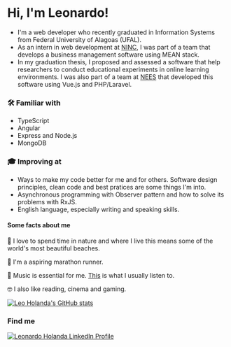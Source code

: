 # Hi, I'm Leonardo!

- I'm a web developer who recently graduated in Information Systems from Federal University of Alagoas (UFAL).
- As an intern in web development at [NINC](https://github.com/ninc-management), I was part of a team that develops a business management software using MEAN stack. 
- In my graduation thesis, I proposed and assessed a software that help researchers to conduct educational experiments in online learning environments. I was also part of a team at [NEES](https://github.com/nees-ufal) that developed this software using Vue.js and PHP/Laravel.

### :hammer_and_wrench: Familiar with
- TypeScript
- Angular
- Express and Node.js
- MongoDB

### :mortar_board: Improving at

- Ways to make my code better for me and for others. Software design principles, clean code and best pratices are some things I'm into.
- Asynchronous programming with Observer pattern and how to solve its problems with RxJS.
- English language, especially writing and speaking skills.

#### Some facts about me

:palm_tree: I love to spend time in nature and where I live this means some of the world's most beautiful beaches.

:runner: I'm a aspiring marathon runner.

:musical_note: Music is essential for me. [This](https://open.spotify.com/playlist/0mA4liunPWnnlPCamzDe6r?si=0397e5acdeca4a85) is what I usually listen to.

:nerd_face: I also like reading, cinema and gaming.

[![Leo Holanda's GitHub stats](https://github-readme-stats.vercel.app/api?username=leo-holanda&show_icons=true&theme=gotham&hide_border=true&include_all_commits=true&count_private=true&hide=issues,contribs)](https://github.com/anuraghazra/github-readme-stats)

### Find me

<a href="https://linkedin.com/in/leonardoulisses" target="_blank"><img src="https://img.shields.io/badge/LinkedIn-0077B5?style=for-the-badge&logo=linkedin&logoColor=white" alt="Leonardo Holanda LinkedIn Profile"/>
